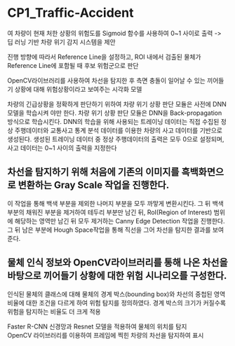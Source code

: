 # CP1_Traffic-Accident

여 차량이 현재 처한 상황의 위험도를 Sigmoid 함수를 사용하여 0~1 사이로 출력
-> 딥 러닝 기반 차량 위기 감지 시스템을 제안

진행 방향에 따라서 Reference Line을 설정하고, ROI 내에서 검출된 물체가 Reference Line에 포함될 때 후보 위험군으로 판단

OpenCV라이브러리를 사용하여 차선을 탐지한 후 측면 충돌이 일어날 수 있는 끼어들기 상황에 대해 위험상황이라고 보여주는 시각화 모델

차량의 긴급상황을 정확하게 판단하기 위하여 차량 위기 상황 판단 모듈은 사전에 DNN 모델을 학습시켜 야만 한다.
차량 위기 상황 판단 모듈은 DNN을 Back-propagation 방식으로 학습시킨다.
DNN의 학습을 위해 사용되는 트레이닝 데이터는 직접 수집된 정상 주행데이터와 교통사고 통계 분석 데이터를 이용한 차량의 사고 데이터를 기반으로 생성된다. 
생성된 트레이닝 데이터 중 정상 주행데이터의 출력은 모두 0으로 설정되며, 사고 데이터는 0~1 사이의 출력을 지정한다


## 차선을 탐지하기 위해 처음에 기존의 이미지를 흑백화면으로 변환하는 Gray Scale 작업을 진행한다.
이 작업을 통해 백색 부분을 제외한 나머지 부분을 모두 까맣게 변환시킨다. 그 뒤 백색 부분의 채워진 부분을 제거하여 테두리 부분만 남긴 뒤, RoI(Region of Interest) 범위에 해당하는 영역만 남긴 뒤 모두 제거하는 Canny Edge Detection 작업을 진행한다. 그 뒤 남은 부분에 Hough Space작업을 통해 직선을 그어 차선을 탐지한 결과를 보여준다.

## 물체 인식 정보와 OpenCV라이브러리를 통해 나온 차선을 바탕으로 끼어들기 상황에 대한 위험 시나리오를 구성한다. 
인식된 물체의 클래스에 대해 물체의 경계 박스(bounding box)와 차선의 중첩된 영역 비율에 대한 조건을 다르게 하여 위험 탐지를 정의하였다.
경계 박스의 크기가 커질수록 위험을 탐지하는 비율도 더 크게 적용

Faster R-CNN 신경망과 Resnet 모델을 적용하여 물체의 위치를 탐지 <br>
OpenCV 라이브러리를 이용하여 프레임에 찍힌 차량의 차선을 탐지하여 표시
